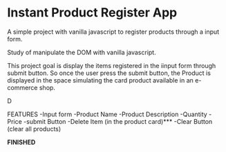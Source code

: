 # Instant Product Register App

A simple project with vanilla javascript to register products through a input form.

Study of manipulate the DOM with vanilla javascript. 

This project goal is display the items registered in the iinput form through submit button. So once the user press the submit button,
the Product is displayed in the space simulating the card product available in an e-commerce shop.

D

FEATURES
-Input form
-Product Name
-Product Description
-Quantity
-Price
-submit Button
-Delete Item (in the product card)\*\*\*
-Clear Button (clear all products)

****FINISHED****
